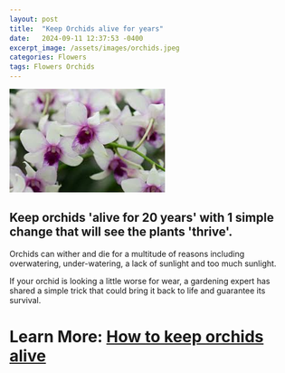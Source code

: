 ```yaml
---
layout: post
title:  "Keep Orchids alive for years"
date:   2024-09-11 12:37:53 -0400
excerpt_image: /assets/images/orchids.jpeg
categories: Flowers
tags: Flowers Orchids
---
```


<img src="/assets/images/orchids.jpeg">

## Keep orchids 'alive for 20 years' with 1 simple change that will see the plants 'thrive'.

Orchids can wither and die for a multitude of reasons including overwatering, under-watering, a lack of sunlight and too much sunlight.

If your orchid is looking a little worse for wear, a gardening expert has shared a simple trick that could bring it back to life and guarantee its survival.

# Learn More: [How to keep orchids alive](https://www.express.co.uk/life-style/garden/1944247/how-to-keep-orchids-alive)